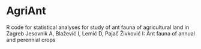 # AgriAnt
R code for statistical analyses for study of ant fauna of agricultural land in Zagreb
Jesovnik A, Blažević I, Lemić D, Pajač Živković I: Ant fauna of annual and perennial crops
